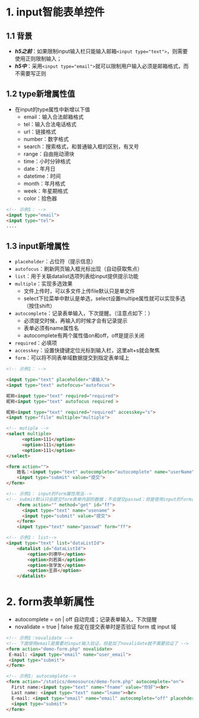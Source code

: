 # 1. input智能表单控件
## 1.1 背景
+ ***h5之前***：如果限制input输入栏只能输入邮箱`<input type="text">`，则需要使用正则限制输入；
+ ***h5中***：采用`<input type="email">`就可以限制用户输入必须是邮箱格式，而不需要写正则
## 1.2 type新增属性值
+ 在input的type属性中新增以下值
  - email：输入合法邮箱格式
  - tel：输入合法电话格式
  - url：链接格式
  - number：数字格式
  - search：搜索格式，和普通输入框的区别，有叉号
  - range：自由拖动滑块
  - time：小时分钟格式
  - date：年月日
  - datetime：时间
  - month：年月格式
  - week：年星期格式
  - color：拾色器

```html
<!-- 示例1： -->
<input type="email">
<input type="tel">
....
```
## 1.3 input新增属性
+ `placeholder`：占位符（提示信息）
+ `autofocus`：刷新网页输入框光标出现（自动获取焦点）
+ `list`：用于关联datalist选项列表给input提供提示功能
+ `multiple`：实现多选效果
    - 文件上传时，可以多文件上传file默认只是单文件
    - select下拉菜单中默认是单选，select设置multipe属性就可以实现多选（按住shift）
+ `autocomplete`：记录表单输入，下次提醒。（注意点如下：）
    - 必须提交时候，再输入的时候才会有记录提示
    - 表单必须有name属性名
    - autocomplete有两个属性值on和off，off是提示关闭
+ `required`：必填项
+ `accesskey`：设置快捷键定位光标到输入栏，这里alt+s就会聚焦
+ `form`：可以将不同表单域数据提交到指定表单域上

```html
<!-- 示例1： -->

<input type="text" placeholder="请输入">
<input type="text" autofocus="autofocus">

昵称<input type="text" required="required">
昵称<input type="text" autofocus required >

昵称<input type="text" required="required" accesskey="s">
<input type="file" multiple="multiple">

<!-- mutiple -->
<select multiple>
      <option>111</option>
      <option>111</option>
      <option>111</option>
</select>

<form action="">
    姓名：<input type="text" autocomplete="autocomplete" name="userName">
    <input type="submit" value="提交">
</form>
```

```html
<!-- 示例1： input的form属性用法-->
<!-- submit默认只会提交form表单内部的数据；不会提交passwd；但是使用input的form属性关联到form表单的id值，submit提交时连同关联的passwd控件值也提交 -->
    <form action="" method="get" id="ff">
      <input type="text" name="usename" >
      <input type="submit" value="提交">
    </form>
    <input type="text" name="passwd" form="ff">
```


```html
<!-- 示例1： list-->
<input type="text" list="dataListId">
    <datalist id="dataListId">
        <option>刘德华</option>
        <option>刘若英</option>
        <option>张学友</option>
        <option>王菲</option>
    </datalist>
```

# 2. form表单新属性
+ autocomplete = on | off       自动完成；记录表单输入，下次提醒
+ novalidate = true | false     规定在提交表单时是否验证 form 或 input 域

```html
<!-- 示例1：novalidate -->
<!-- 下面使用email是需要对input输入验证，但是加了novalidate就不需要验证了 -->
<form action="demo-form.php" novalidate>
 E-mail: <input type="email" name="user_email">
 <input type="submit">
</form>
```

```html
<!-- 示例1: autocomplete-->
<form action="/statics/demosource/demo-form.php" autocomplete="on">
  First name:<input type="text" name="fname" value="你好"><br>
  Last name: <input type="text" name="lname"><br>
  E-mail: <input type="email" name="email" autocomplete="off" placehder="nihao"><br>
  <input type="submit">
</form>
```

